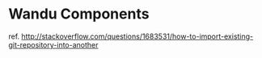 Wandu Components
===

ref. http://stackoverflow.com/questions/1683531/how-to-import-existing-git-repository-into-another
